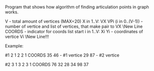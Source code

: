 Program that shows how algorithm of finding articulation points in graph works.

V - total amount of vertices (MAX=20)
X in 1..V:
    VX VPi (i in 0..(V-1)) - number of vertice and list of vertices, that make pair to VX \\New Line
COORDS - indicator for coords list start
i in 1..V:
    Xi Yi - coordinates of vertice Vi \\New Line!!!

Example:

#1
2
1 2
2 1
COORDS
35 46 - #1 vertice
29 87 - #2 vertice

#2
3
1 3
2
3 1
COORDS
76 32
28 34
98 37
